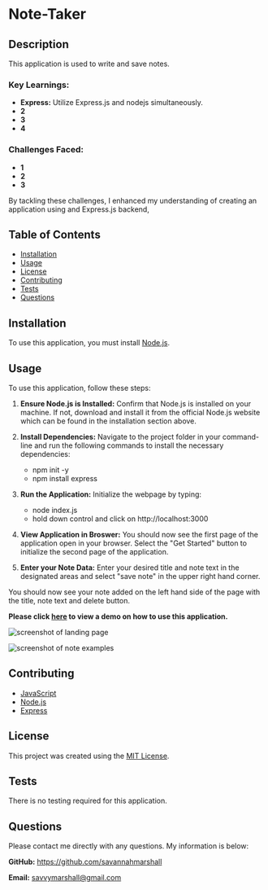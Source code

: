 # Note-Taker

## Description
This application is used to write and save notes.

### Key Learnings:
* **Express:** Utilize Express.js and nodejs simultaneously.
* **2** 
* **3** 
* **4** 

### Challenges Faced:
* **1** 
* **2**
* **3** 

By tackling these challenges, I enhanced my understanding of creating an application using and Express.js backend, 

## Table of Contents
  
- [Installation](#installation)
- [Usage](#usage)
- [License](#license)
- [Contributing](#contributing)
- [Tests](#tests)
- [Questions](#questions)

## Installation
To use this application, you must install [Node.js](https://nodejs.org/en).

## Usage

To use this application, follow these steps:

1. **Ensure Node.js is Installed:** Confirm that Node.js is installed on your machine. If not, download and install it from the official Node.js website which can be found in the installation section above.

2. **Install Dependencies:** Navigate to the project folder in your command-line and run the following commands to install the necessary dependencies:
   * npm init -y
   * npm install express
3. **Run the Application:** Initialize the webpage by typing:
   * node index.js
   * hold down control and click on  http://localhost:3000
4. **View Application in Broswer:** You should now see the first page of the application open in your browser. Select the "Get Started" button to initialize the second page of the application.
5. **Enter your Note Data:** Enter your desired title and note text in the designated areas and select "save note" in the upper right hand corner.

You should now see your note added on the left hand side of the page with the title, note text and delete button.

**Please click [here]() to view a demo on how to use this application.**


![screenshot of landing page]()

![screenshot of note examples]()


## Contributing
* [JavaScript](https://www.javascript.com/)
* [Node.js](https://nodejs.org/en)
* [Express](https://expressjs.com/)

## License
This project was created using the [MIT License](https://opensource.org/license/MIT).

## Tests
There is no testing required for this application.

## Questions
Please contact me directly with any questions. My information is below:  

**GitHub:** https://github.com/savannahmarshall  

**Email:** savvymarshall@gmail.com

